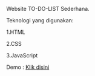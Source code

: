 Website TO-DO-LIST Sederhana.

Teknologi yang digunakan: 

1.HTML 

2.CSS 

3.JavaScript

Demo : <a href=" https://raiadnyana.github.io/To-Do-List/">Klik disini</a>
